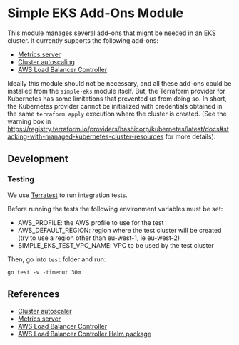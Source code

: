 # Simple EKS Add-Ons Module

This module manages several add-ons that might be needed in an EKS cluster. It currently supports the following add-ons:

- [Metrics server](https://artifacthub.io/packages/helm/metrics-server/metrics-server)
- [Cluster autoscaling](https://artifacthub.io/packages/helm/cluster-autoscaler/cluster-autoscaler)
- [AWS Load Balancer Controller](https://artifacthub.io/packages/helm/aws/aws-load-balancer-controller)

Ideally this module should not be necessary, and all these add-ons could be installed from the `simple-eks` module itself. But, the Terraform provider for Kubernetes has some limitations that prevented us from doing so. In short, the Kubernetes provider cannot be initialized with credentials obtained in the same `terraform apply` execution where the cluster is created. (See the warning box in <https://registry.terraform.io/providers/hashicorp/kubernetes/latest/docs#stacking-with-managed-kubernetes-cluster-resources> for more details).

## Development

### Testing

We use [Terratest](https://github.com/gruntwork-io/terratest) to run integration tests.

Before running the tests the following environment variables must be set:

- AWS_PROFILE: the AWS profile to use for the test
- AWS_DEFAULT_REGION: region where the test cluster will be created (try to use a region other than eu-west-1, ie eu-west-2)
- SIMPLE_EKS_TEST_VPC_NAME: VPC to be used by the test cluster

Then, go into `test` folder and run:

```shell
go test -v -timeout 30m
```

## References

- [Cluster autoscaler](https://docs.aws.amazon.com/eks/latest/userguide/cluster-autoscaler.html)
- [Metrics server](https://docs.aws.amazon.com/eks/latest/userguide/metrics-server.html)
- [AWS Load Balancer Controller](https://kubernetes-sigs.github.io/aws-load-balancer-controller/latest/)
- [AWS Load Balancer Controller Helm package](https://github.com/aws/eks-charts/tree/master/stable/aws-load-balancer-controller)

